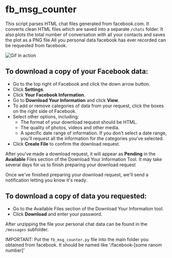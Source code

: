 # fb_msg_counter

This script parses HTML chat files generated from facebook.com.
It converts clean HTML files which are saved into a separate `/chats` folder.
It also plots the total number of conversation with all your contacts and saves the plot as a PNG file
All you personal data facebook has ever recorded can be requested from facebook.

![Gif in action](https://i.imgur.com/GtXSmCp.png)




## To download a copy of your Facebook data:

* Go to the top right of Facebook and click the down arrow button.
* Click **Settings**.
* Click **Your Facebook Information**.
* Go to **Download Your Information** and click **View**.
* To add or remove categories of data from your request, click the boxes on the right side of Facebook.
* Select other options, including:
  * The format of your download request should be HTML.
  * The quality of photos, videos and other media.
  * A specific date range of information. If you don't select a date range, you'll request all the information for the categories you've selected.
* Click **Create File** to confirm the download request.

After you've made a download request, it will appear as **Pending** in the **Available** Files section of the Download Your Information Tool. It may take several days for us to finish preparing your download request


Once we've finished preparing your download request, we'll send a notification letting you know it's ready.

## To download a copy of data you requested:

* Go to the Available Files section of the Download Your Information tool.
* Click **Download** and enter your password.

After unzipping the file your personal chat data can be found in the `/messages` subfolder.

IMPORTANT: Put the `fb_msg_counter.py` file into the main folder you obtained from facebook. It should be named like '/facebook-[some ranom number]'
